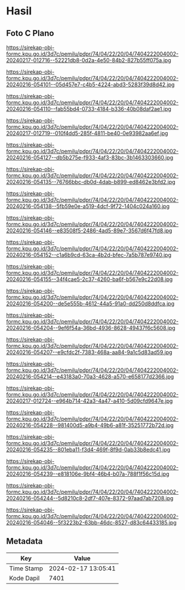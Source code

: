# Hasil

## Foto C Plano

https://sirekap-obj-formc.kpu.go.id/3d7c/pemilu/pdpr/74/04/22/20/04/7404222004002-20240217-012716--52221db8-0d2a-4e50-84b2-827b55ff075a.jpg

https://sirekap-obj-formc.kpu.go.id/3d7c/pemilu/pdpr/74/04/22/20/04/7404222004002-20240216-054101--05d457e7-c4b5-4224-abd3-5283f39d8d42.jpg

https://sirekap-obj-formc.kpu.go.id/3d7c/pemilu/pdpr/74/04/22/20/04/7404222004002-20240216-054110--fab55bd4-0733-4184-b336-40b08daf2ae1.jpg

https://sirekap-obj-formc.kpu.go.id/3d7c/pemilu/pdpr/74/04/22/20/04/7404222004002-20240217-012719--010f4dd5-285f-4811-be40-0e93982aa6ef.jpg

https://sirekap-obj-formc.kpu.go.id/3d7c/pemilu/pdpr/74/04/22/20/04/7404222004002-20240216-054127--db5b275e-f933-4af3-83bc-3b1463303660.jpg

https://sirekap-obj-formc.kpu.go.id/3d7c/pemilu/pdpr/74/04/22/20/04/7404222004002-20240216-054135--76766bbc-db0d-4dab-b899-ed8462e3bfd2.jpg

https://sirekap-obj-formc.kpu.go.id/3d7c/pemilu/pdpr/74/04/22/20/04/7404222004002-20240216-054138--5fb59e0e-a519-4dcf-9f72-1404c024a160.jpg

https://sirekap-obj-formc.kpu.go.id/3d7c/pemilu/pdpr/74/04/22/20/04/7404222004002-20240216-054146--e83508f5-2486-4ad5-89e7-3567d6f47fd8.jpg

https://sirekap-obj-formc.kpu.go.id/3d7c/pemilu/pdpr/74/04/22/20/04/7404222004002-20240216-054152--c1a6b9cd-63ca-4b2d-bfec-7a5b787e9740.jpg

https://sirekap-obj-formc.kpu.go.id/3d7c/pemilu/pdpr/74/04/22/20/04/7404222004002-20240216-054155--34f4cae5-2c37-4260-ba6f-b567e9c22d08.jpg

https://sirekap-obj-formc.kpu.go.id/3d7c/pemilu/pdpr/74/04/22/20/04/7404222004002-20240216-054200--de5e555b-4612-44a5-91a0-dd250d8ddfca.jpg

https://sirekap-obj-formc.kpu.go.id/3d7c/pemilu/pdpr/74/04/22/20/04/7404222004002-20240216-054204--9ef6f54a-36bd-4936-8628-49437f6c5608.jpg

https://sirekap-obj-formc.kpu.go.id/3d7c/pemilu/pdpr/74/04/22/20/04/7404222004002-20240216-054207--e9cfdc2f-7383-468a-aa84-9a1c5d83ad59.jpg

https://sirekap-obj-formc.kpu.go.id/3d7c/pemilu/pdpr/74/04/22/20/04/7404222004002-20240216-054214--e43183a0-70a3-4628-a570-e658177d2366.jpg

https://sirekap-obj-formc.kpu.go.id/3d7c/pemilu/pdpr/74/04/22/20/04/7404222004002-20240217-012724--e964b714-42a3-4a47-a410-5d09cfd9647e.jpg

https://sirekap-obj-formc.kpu.go.id/3d7c/pemilu/pdpr/74/04/22/20/04/7404222004002-20240216-054228--981400d5-a9b4-49b6-a81f-35251772b72d.jpg

https://sirekap-obj-formc.kpu.go.id/3d7c/pemilu/pdpr/74/04/22/20/04/7404222004002-20240216-054235--801eba11-f3d4-469f-8f9d-0ab33b8edc41.jpg

https://sirekap-obj-formc.kpu.go.id/3d7c/pemilu/pdpr/74/04/22/20/04/7404222004002-20240216-054239--e818106e-9bf4-46b4-b07a-788f1f56c15d.jpg

https://sirekap-obj-formc.kpu.go.id/3d7c/pemilu/pdpr/74/04/22/20/04/7404222004002-20240216-054244--5d8210c8-2df7-407e-8372-97aad7ab7208.jpg

https://sirekap-obj-formc.kpu.go.id/3d7c/pemilu/pdpr/74/04/22/20/04/7404222004002-20240216-054046--5f3223b2-63bb-46dc-8527-d83c64433185.jpg


## Metadata

| Key        | Value               |
| ---------- | ------------------- |
| Time Stamp | 2024-02-17 13:05:41 |
| Kode Dapil | 7401                |



